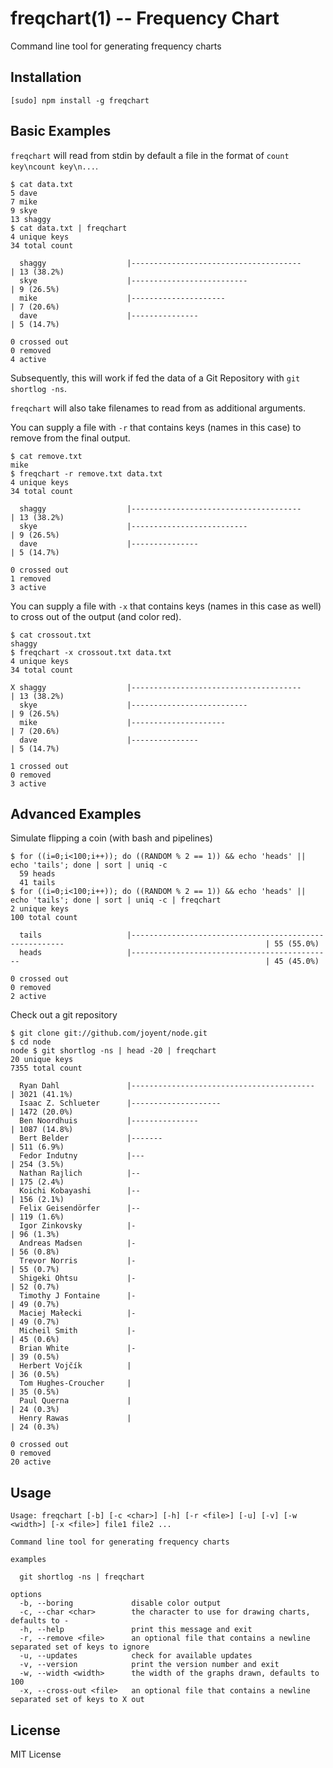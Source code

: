 freqchart(1) -- Frequency Chart
===============================

Command line tool for generating frequency charts

Installation
------------

    [sudo] npm install -g freqchart

Basic Examples
--------------

`freqchart` will read from stdin by default a file in the format of `count key\ncount key\n...`.

    $ cat data.txt
    5 dave
    7 mike
    9 skye
    13 shaggy
    $ cat data.txt | freqchart
    4 unique keys
    34 total count

      shaggy                  |--------------------------------------                                                              | 13 (38.2%)
      skye                    |--------------------------                                                                          | 9 (26.5%)
      mike                    |---------------------                                                                               | 7 (20.6%)
      dave                    |---------------                                                                                     | 5 (14.7%)

    0 crossed out
    0 removed
    4 active

Subsequently, this will work if fed the data of a Git Repository with `git shortlog -ns`.

`freqchart` will also take filenames to read from as additional arguments.

You can supply a file with `-r` that contains keys (names in this case) to remove from the final
output.

    $ cat remove.txt
    mike
    $ freqchart -r remove.txt data.txt
    4 unique keys
    34 total count

      shaggy                  |--------------------------------------                                                              | 13 (38.2%)
      skye                    |--------------------------                                                                          | 9 (26.5%)
      dave                    |---------------                                                                                     | 5 (14.7%)

    0 crossed out
    1 removed
    3 active

You can supply a file with `-x` that contains keys (names in this case as well) to cross out of the output
(and color red).

    $ cat crossout.txt
    shaggy
    $ freqchart -x crossout.txt data.txt
    4 unique keys
    34 total count

    X shaggy                  |--------------------------------------                                                              | 13 (38.2%)
      skye                    |--------------------------                                                                          | 9 (26.5%)
      mike                    |---------------------                                                                               | 7 (20.6%)
      dave                    |---------------                                                                                     | 5 (14.7%)

    1 crossed out
    0 removed
    3 active

Advanced Examples
-----------------

Simulate flipping a coin (with bash and pipelines)

    $ for ((i=0;i<100;i++)); do ((RANDOM % 2 == 1)) && echo 'heads' || echo 'tails'; done | sort | uniq -c
      59 heads
      41 tails
    $ for ((i=0;i<100;i++)); do ((RANDOM % 2 == 1)) && echo 'heads' || echo 'tails'; done | sort | uniq -c | freqchart
    2 unique keys
    100 total count

      tails                   |-------------------------------------------------------                                             | 55 (55.0%)
      heads                   |---------------------------------------------                                                       | 45 (45.0%)

    0 crossed out
    0 removed
    2 active

Check out a git repository

    $ git clone git://github.com/joyent/node.git
    $ cd node
    node $ git shortlog -ns | head -20 | freqchart
    20 unique keys
    7355 total count

      Ryan Dahl               |-----------------------------------------                                                           | 3021 (41.1%)
      Isaac Z. Schlueter      |--------------------                                                                                | 1472 (20.0%)
      Ben Noordhuis           |---------------                                                                                     | 1087 (14.8%)
      Bert Belder             |-------                                                                                             | 511 (6.9%)
      Fedor Indutny           |---                                                                                                 | 254 (3.5%)
      Nathan Rajlich          |--                                                                                                  | 175 (2.4%)
      Koichi Kobayashi        |--                                                                                                  | 156 (2.1%)
      Felix Geisendörfer      |--                                                                                                  | 119 (1.6%)
      Igor Zinkovsky          |-                                                                                                   | 96 (1.3%)
      Andreas Madsen          |-                                                                                                   | 56 (0.8%)
      Trevor Norris           |-                                                                                                   | 55 (0.7%)
      Shigeki Ohtsu           |-                                                                                                   | 52 (0.7%)
      Timothy J Fontaine      |-                                                                                                   | 49 (0.7%)
      Maciej Małecki          |-                                                                                                   | 49 (0.7%)
      Micheil Smith           |-                                                                                                   | 45 (0.6%)
      Brian White             |-                                                                                                   | 39 (0.5%)
      Herbert Vojčík          |                                                                                                    | 36 (0.5%)
      Tom Hughes-Croucher     |                                                                                                    | 35 (0.5%)
      Paul Querna             |                                                                                                    | 24 (0.3%)
      Henry Rawas             |                                                                                                    | 24 (0.3%)

    0 crossed out
    0 removed
    20 active

Usage
-----

    Usage: freqchart [-b] [-c <char>] [-h] [-r <file>] [-u] [-v] [-w <width>] [-x <file>] file1 file2 ...

    Command line tool for generating frequency charts

    examples

      git shortlog -ns | freqchart

    options
      -b, --boring             disable color output
      -c, --char <char>        the character to use for drawing charts, defaults to -
      -h, --help               print this message and exit
      -r, --remove <file>      an optional file that contains a newline separated set of keys to ignore
      -u, --updates            check for available updates
      -v, --version            print the version number and exit
      -w, --width <width>      the width of the graphs drawn, defaults to 100
      -x, --cross-out <file>   an optional file that contains a newline separated set of keys to X out

License
-------

MIT License
